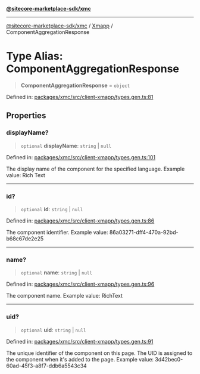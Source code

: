 [**@sitecore-marketplace-sdk/xmc**](../../../../README.md)

***

[@sitecore-marketplace-sdk/xmc](../../../../README.md) / [Xmapp](../README.md) / ComponentAggregationResponse

# Type Alias: ComponentAggregationResponse

> **ComponentAggregationResponse** = `object`

Defined in: [packages/xmc/src/client-xmapp/types.gen.ts:81](https://github.com/Sitecore/marketplace-sdk/blob/893df143248e67d8c66e942a96045542130259a0/packages/xmc/src/client-xmapp/types.gen.ts#L81)

## Properties

### displayName?

> `optional` **displayName**: `string` \| `null`

Defined in: [packages/xmc/src/client-xmapp/types.gen.ts:101](https://github.com/Sitecore/marketplace-sdk/blob/893df143248e67d8c66e942a96045542130259a0/packages/xmc/src/client-xmapp/types.gen.ts#L101)

The display name of the component for the specified language.
Example value: Rich Text

***

### id?

> `optional` **id**: `string` \| `null`

Defined in: [packages/xmc/src/client-xmapp/types.gen.ts:86](https://github.com/Sitecore/marketplace-sdk/blob/893df143248e67d8c66e942a96045542130259a0/packages/xmc/src/client-xmapp/types.gen.ts#L86)

The component identifier.
Example value: 86a03271-dff4-470a-92bd-b68c67de2e25

***

### name?

> `optional` **name**: `string` \| `null`

Defined in: [packages/xmc/src/client-xmapp/types.gen.ts:96](https://github.com/Sitecore/marketplace-sdk/blob/893df143248e67d8c66e942a96045542130259a0/packages/xmc/src/client-xmapp/types.gen.ts#L96)

The component name.
Example value: RichText

***

### uid?

> `optional` **uid**: `string` \| `null`

Defined in: [packages/xmc/src/client-xmapp/types.gen.ts:91](https://github.com/Sitecore/marketplace-sdk/blob/893df143248e67d8c66e942a96045542130259a0/packages/xmc/src/client-xmapp/types.gen.ts#L91)

The unique identifier of the component on this page. The UID is assigned to the component when it's added to the page.
Example value: 3d42bec0-60ad-45f3-a8f7-ddb6a5543c34
